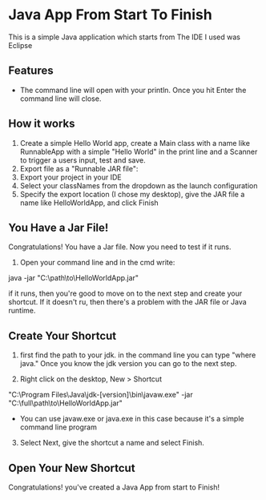 # Java App From Start To Finish

This is a simple Java application which starts from
The IDE I used was Eclipse 

## Features
- The command line will open with your println. Once you hit Enter the command line will close.

## How it works
1. Create a simple Hello World app, create a Main class with a name like RunnableApp with a simple "Hello World" in the print line and a Scanner to trigger a users input, test and save.
2. Export file as a "Runnable JAR file":
3. Export your project in your IDE
4. Select your classNames from the dropdown as the launch configuration
5. Specify the export location (I chose my desktop), give the JAR file a name like HelloWorldApp, and click Finish
   
## You Have a Jar File!

Congratulations! You have a Jar file. Now you need to test if it runs.
1. Open your command line and in the cmd write:

java -jar "C:\path\to\HelloWorldApp.jar"

if it runs, then you're good to move on to the next step and create your shortcut.
If it doesn't ru, then there's a problem with the JAR file or Java runtime.

## Create Your Shortcut

1. first find the path to your jdk. in the command line you can type "where java." Once you know the jdk version you can go to the next step.


2. Right click on the desktop, New > Shortcut

"C:\Program Files\Java\jdk-[version]\bin\javaw.exe" -jar "C:\full\path\to\HelloWorldApp.jar"

- You can use javaw.exe or java.exe in this case because it's a simple command line program

3. Select Next, give the shortcut a name and select Finish.


## Open Your New Shortcut

Congratulations! you've created a Java App from start to Finish!
   
